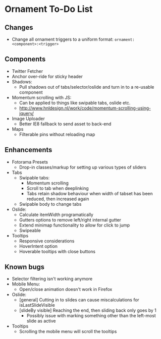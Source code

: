 # Ornament To-Do List

## Changes

- Change all ornament triggers to a uniform format: `ornament:<component>:<trigger>`

## Components

- Twitter Fetcher
- Anchor over-ride for sticky header
- Shadows:
  - Pull shadows out of tabs/selector/oslide and turn in to a re-usable component
- Momentum scrolling with JS:
  - Can be applied to things like swipable tabs, oslide etc.
  - http://www.hnldesign.nl/work/code/momentum-scrolling-using-jquery/
- Image Uploader
  - Better IE8 fallback to send asset to back-end 
- Maps
  - Filterable pins without reloading map

## Enhancements

- Fotorama Presets
  - Drop-in classes/markup for setting up various types of sliders
- Tabs
  - Swipable tabs:
    - Momentum scrolling
    - Scroll to tab when deeplinking
    - Tabs retain shadow behaviour when width of tabset has been reduced, then increased again
  - Swipable body to change tabs
- Oslide:
  - Calculate itemWidth programatically
  - Gutters options to remove left/right internal gutter
  - Extend minimap functionality to allow for click to jump
  - Swipeable
- Tooltips
  - Responsive considerations  
  - HoverIntent option  
  - Hoverable tooltips with close buttons 

## Known bugs

- Selector filtering isn't working anymore
- Mobile Menu:
  - Open/close animation doesn't work in Firefox
- Oslide:
  - [general] Cutting in to slides can cause miscalculations for isLastSlideVisible
  - [slideBy visible] Reaching the end, then sliding back only goes by 1
    - Possibly issue with marking something other than the left-most slide as active
- Tooltips
  - Scrolling the mobile menu will scroll the tooltips 